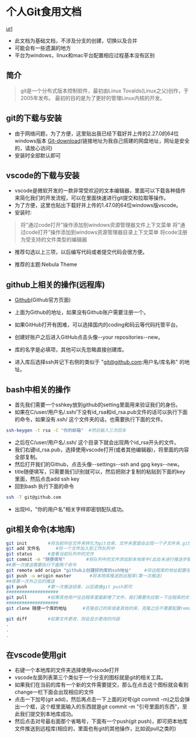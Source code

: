 # 个人Git食用文档

[url](https://github.com/Midolii/How-to-eat-Git "本文地址")

* 此文档为基础文档，不涉及分支的创建，切换以及合并
* 可能会有一些遗漏的地方
* 平台为windows，linux和mac平台配置相应过程基本没有区别

## 简介

>git是一个分布式版本控制软件，最初由Linux Tovalds(Linux之父)创作，于2005年发布。
>最初的目的是为了更好的管理Linux内核的开发。

## git的下载与安装

* 由于网络问题，为了方便，这里贴出我已经下载好并上传的2.27.0的64位windows版本  [Git-download](http://192.144.232.218:10031/#/s/p3I6 "Git")(链接地址为我自己搭建的网盘地址，网址是安全的，请放心访问)
* 安装时全部默认即可

## vscode的下载与安装

* vscode是微软开发的一款非常受欢迎的文本编辑器，里面可以下载各种插件来简化我们的开发流程，可以在里面快速进行git提交和拉取等操作。
* 为了方便，这里也贴出下载好并上传的1.47.0的64位windows版vscode。
* 安装时:

>将"通过code打开"操作添加到windows资源管理器文件上下文菜单
>将"通过code打开"操作添加到windows资源管理器目录上下文菜单
>将code注册为受支持的文件类型的编辑器

* 推荐勾选以上三项，以后编写代码或者提交代码会很方便。

* 推荐的主题:Nebula Theme

## github上相关的操作(远程库)

* [Github](https://github.com/ "Github")(Github官方页面)
* 上面为Github的地址，如果没有Github账户需要注册一个。
* 如果GitHub打开有困难，可以选择国内的coding和码云等代码托管平台。

* 创建好账户之后进入GitHub点击头像--your repositories--new。
* 库的名字是必填项，其他可以先忽略直接创建库。
* 进入库后选择ssh并记下右侧的类似于 "git@github.com:用户名/库名称" 的地址。

## bash中相关的操作

* 首先我们需要一个sshkey放到github的setting里面用来验证我们的身份。
* 如果在C/user/用户名/.ssh/下没有id_rsa和id_rsa.pub文件的话可以执行下面的命令，如果没有.ssh/ 这个文件夹的话，也需要执行下面的文件。

```bash
ssh-keygen -t rsa -C "你的邮箱"  #然后输入三次回车
```

* 之后在C/user/用户名/.ssh/ 这个目录下就会出现两个id_rsa开头的文件。
* 我们右键id_rsa.pub，选择使用vscode打开(或者其他编辑器)，将里面的内容全部复制。
* 然后打开我们的Github，点击头像--settings--ssh and gpg keys--new。
* title随便填写，只需要我们识别就可以，然后把刚才复制的粘贴到下面的key里面，然后点击add ssh key
* 回到bash  执行下面的命令

```bash
ssh -T git@github.com
```

* 出现Hi，"你的用户名"相关字样即密钥配队成功。

## git相关命令(本地库)

```bash
git init        #将当前所在文件夹转化为git仓库，文件夹里面会出现一个子文件夹.git 这个子文件夹是隐藏的，里面的相关文件用来记录当前库的信息。
git add 文件名      #将一个文件加入到工作队列中
git status      #查看当前队列中的文件
git commit -m "随便填写"        #将队列中的文件添加到本地库中(此处未进行推送步骤)，引号一定要有
##第一次推送需要执行下面两个命令
git remote add origin "github上创建好的库的ssh地址"     #将远程库的地址配置在本地库.git/config里， 不需要打引号
git push -u origin master       #将本地库推送到远程库(第一次推送)
##除第一次外之后的推送
git push        #第一次推送结束，以后直接git push即可
####################
git pull        #如果其他用户往远程库里面新增了文件，我们需要先拉取一下远程库的文件然后才能继续工作，如果不拉取的话推送会出错。
####################
git clone 随便一个库的地址      #克隆自己的库或者其他的库，克隆之后不需要配置remote add，然后推送直接输入 git push即可

git diff        #如果文件更改，则会显示更改的内容
.
.
.
```

## 在vscode使用git

* 右键一个本地库的文件夹选择使用vscode打开
* vscode左面列表第三个类似于一个分支的图标就是git的相关工具。
* 如果我们在当前的库有一个新的文件需要提交，那么在点击这个图标就会看到change一栏下面会出现相应的文件
* 点击一下加号(git add)，然后再点击一下上面的对号(git commit -m)之后会弹出一个框，这个框里面输入的东西就是git commit -m "引号里面的东西"，至此我们提交到本地库成功。
* 然后点击对号最右面那个省略号，下面有一个push(git push)，即可把本地库文件推送到远程库(相应的，里面也有git的其他操作，比如说pull之类的)
